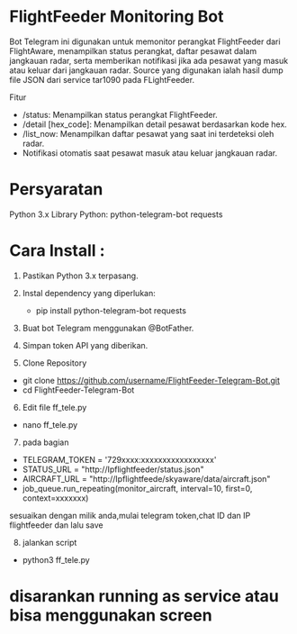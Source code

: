 # FlightFeeder Monitoring Bot

Bot Telegram ini digunakan untuk memonitor perangkat FlightFeeder dari FlightAware, menampilkan status perangkat, daftar pesawat dalam jangkauan radar, serta memberikan notifikasi jika ada pesawat yang masuk atau keluar dari jangkauan radar. Source yang digunakan ialah hasil dump file JSON dari service tar1090 pada FLightFeeder.

Fitur
- /status: Menampilkan status perangkat FlightFeeder.
- /detail [hex_code]: Menampilkan detail pesawat berdasarkan kode hex.
- /list_now: Menampilkan daftar pesawat yang saat ini terdeteksi oleh radar.
- Notifikasi otomatis saat pesawat masuk atau keluar jangkauan radar.

# Persyaratan
Python 3.x
Library Python:
python-telegram-bot
requests

# Cara Install :

1. Pastikan Python 3.x terpasang.
2. Instal dependency yang diperlukan:
    - pip install python-telegram-bot requests

3. Buat bot Telegram menggunakan @BotFather.
4. Simpan token API yang diberikan.

5. Clone Repository
  - git clone https://github.com/username/FlightFeeder-Telegram-Bot.git
  - cd FlightFeeder-Telegram-Bot
6. Edit file ff_tele.py
  - nano ff_tele.py

7. pada bagian

- TELEGRAM_TOKEN = '729xxxx:xxxxxxxxxxxxxxxxx'
- STATUS_URL = "http://Ipflightfeeder/status.json"
- AIRCRAFT_URL = "http://Ipflightfeede/skyaware/data/aircraft.json"
- job_queue.run_repeating(monitor_aircraft, interval=10, first=0, context=xxxxxxx)

sesuaikan dengan milik anda,mulai telegram token,chat ID dan IP flightfeeder dan lalu save

8. jalankan script
- python3 ff_tele.py

# disarankan running as service atau bisa menggunakan screen
